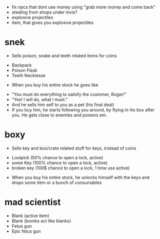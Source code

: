 * fix npcs that dont use money using "grab more money and come back"
* stealing from shops under invis?
* explosive projectiles
* item, that gives you explosive projectiles

# snek

* Sells poison, snake and teeth related items for coins
 - Backpack
 - Poison Flask
 - Teeth Necklesse

* When you buy his entire stock he goes like 
 + "You must do everything to satisfy the customer, Roger!"
 + "Yes! I will do, what I must."
 + And he sells him self to you as a pet (his final deal)
 + If you buy him, he starts following you around, by flying in his box after you.
   He gets close to enemies and poisens em.

# boxy 

* Sells key and box/crate related stuff for keys, instead of coins
 - Lootpick (50% chance to open a lock, active)
 - some Key (100% chance to open a lock, active)
 - broken key (100$ chance to open a lock, 1 time use active)

* When you buy his entire stock, he unlocks himself with the keys and drops some item or a bunch of consumables

# mad scientist
 - Blank (active item)
 - Blank (bombs act like blanks)
 - Fetus gun
 - Epic fetus gun
